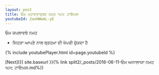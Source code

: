 ```yaml
---
layout: post
title: ਓਮ ਮਹਾਦਧਾਰ੍ਯ੍ਯ ਨਮਹ ੧੦੮ ਟਾਇਮਸ
youtubeId: 2axHWwmL-yE
---
```

 
 
 ਓਮ ਕਪਲਾਵਥੇ ਨਮਹ  
 
 -  ਜਿਹੜਾ ਆਪਣੇ ਨਾਲ ਬ੍ਰਹਮਾ ਦੀ ਖੋਪਰੀ ਚੁੱਕਦਾ ਹੈ 
 
  
 
  
 
 
 
 
 
 


{% include youtubePlayer.html id=page.youtubeId %}
 
[Next]({{ site.baseurl }}{% link  split2/_posts/2016-06-11-ਓਮ ਅਨਾਲਾਯਾ ਨਮਹ ੧੦੮ ਟਾਇਮਸ.md%})
 
